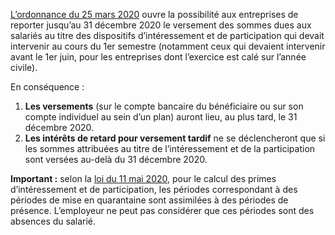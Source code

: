 <a href="https://www.legifrance.gouv.fr/affichTexte.do?cidTexte=JORFTEXT000041755930">L’ordonnance du 25 mars 2020</a> ouvre la possibilité aux entreprises de reporter jusqu’au 31 décembre 2020 le versement des sommes dues aux salariés au titre des dispositifs d’intéressement et de participation qui devait intervenir au cours du 1er semestre (notamment ceux qui devaient intervenir avant le 1er juin, pour les entreprises dont l’exercice est calé sur l’année civile).

En conséquence&nbsp;:

1. **Les versements** (sur le compte bancaire du
bénéficiaire ou sur son compte individuel au sein d’un plan)
auront lieu, au plus tard, le 31 décembre 2020.
2. **Les intérêts de retard pour versement tardif** ne
se déclencheront que si les sommes attribuées au titre de
l’intéressement et de la participation sont versées au-delà du 31
décembre 2020.

**Important&nbsp;:** selon la <a href="https://www.legifrance.gouv.fr/affichTexte.do?cidTexte=JORFTEXT000041865244">loi du 11 mai 2020</a>, pour le calcul des primes d’intéressement et de participation, les périodes correspondant à des périodes de mise en quarantaine sont assimilées à des périodes de présence. L’employeur ne peut pas considérer que ces périodes sont des absences du salarié.
